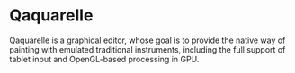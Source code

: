 # Qaquarelle

Qaquarelle is a graphical editor, whose goal is to provide the native way of painting with emulated traditional instruments, including the full support of tablet input and OpenGL-based processing in GPU.
